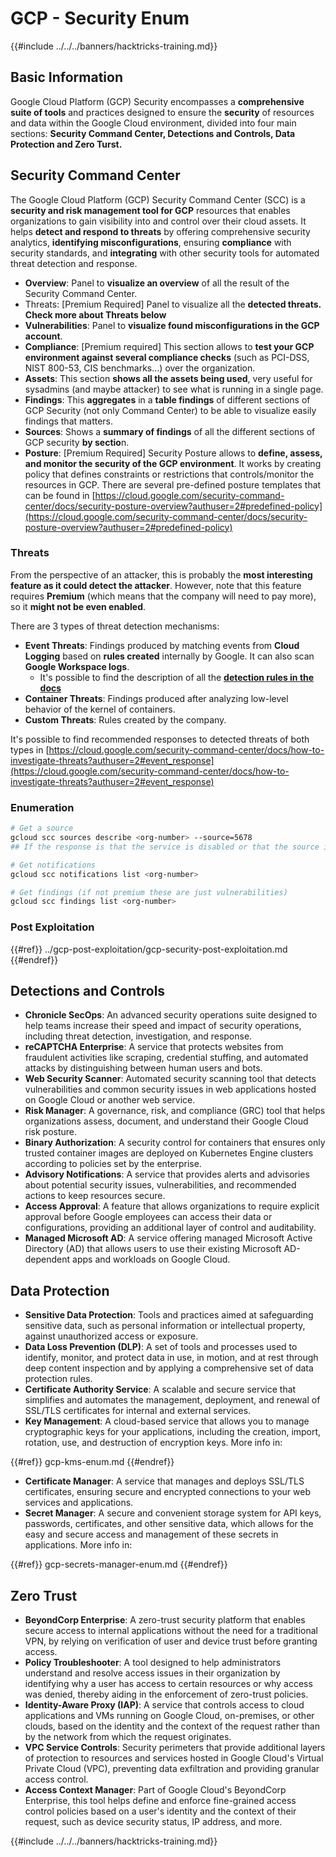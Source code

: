 # GCP - Security Enum

{{#include ../../../banners/hacktricks-training.md}}

## Basic Information

Google Cloud Platform (GCP) Security encompasses a **comprehensive suite of tools** and practices designed to ensure the **security** of resources and data within the Google Cloud environment, divided into four main sections: **Security Command Center, Detections and Controls, Data Protection and Zero Turst.**

## **Security Command Center**

The Google Cloud Platform (GCP) Security Command Center (SCC) is a **security and risk management tool for GCP** resources that enables organizations to gain visibility into and control over their cloud assets. It helps **detect and respond to threats** by offering comprehensive security analytics, **identifying misconfigurations**, ensuring **compliance** with security standards, and **integrating** with other security tools for automated threat detection and response.

- **Overview**: Panel to **visualize an overview** of all the result of the Security Command Center.
- Threats: \[Premium Required] Panel to visualize all the **detected threats. Check more about Threats below**
- **Vulnerabilities**: Panel to **visualize found misconfigurations in the GCP account**.
- **Compliance**: \[Premium required] This section allows to **test your GCP environment against several compliance checks** (such as PCI-DSS, NIST 800-53, CIS benchmarks...) over the organization.
- **Assets**: This section **shows all the assets being used**, very useful for sysadmins (and maybe attacker) to see what is running in a single page.
- **Findings**: This **aggregates** in a **table findings** of different sections of GCP Security (not only Command Center) to be able to visualize easily findings that matters.
- **Sources**: Shows a **summary of findings** of all the different sections of GCP security **by sectio**n.
- **Posture**: \[Premium Required] Security Posture allows to **define, assess, and monitor the security of the GCP environment**. It works by creating policy that defines constraints or restrictions that controls/monitor the resources in GCP. There are several pre-defined posture templates that can be found in [https://cloud.google.com/security-command-center/docs/security-posture-overview?authuser=2#predefined-policy](https://cloud.google.com/security-command-center/docs/security-posture-overview?authuser=2#predefined-policy)

### **Threats**

From the perspective of an attacker, this is probably the **most interesting feature as it could detect the attacker**. However, note that this feature requires **Premium** (which means that the company will need to pay more), so it **might not be even enabled**.

There are 3 types of threat detection mechanisms:

- **Event Threats**: Findings produced by matching events from **Cloud Logging** based on **rules created** internally by Google. It can also scan **Google Workspace logs**.
  - It's possible to find the description of all the [**detection rules in the docs**](https://cloud.google.com/security-command-center/docs/concepts-event-threat-detection-overview?authuser=2#how_works)
- **Container Threats**: Findings produced after analyzing low-level behavior of the kernel of containers.
- **Custom Threats**: Rules created by the company.

It's possible to find recommended responses to detected threats of both types in [https://cloud.google.com/security-command-center/docs/how-to-investigate-threats?authuser=2#event_response](https://cloud.google.com/security-command-center/docs/how-to-investigate-threats?authuser=2#event_response)

### Enumeration

```bash
# Get a source
gcloud scc sources describe <org-number> --source=5678
## If the response is that the service is disabled or that the source is not found, then, it isn't enabled

# Get notifications
gcloud scc notifications list <org-number>

# Get findings (if not premium these are just vulnerabilities)
gcloud scc findings list <org-number>
```

### Post Exploitation

{{#ref}}
../gcp-post-exploitation/gcp-security-post-exploitation.md
{{#endref}}

## Detections and Controls

- **Chronicle SecOps**: An advanced security operations suite designed to help teams increase their speed and impact of security operations, including threat detection, investigation, and response.
- **reCAPTCHA Enterprise**: A service that protects websites from fraudulent activities like scraping, credential stuffing, and automated attacks by distinguishing between human users and bots.
- **Web Security Scanner**: Automated security scanning tool that detects vulnerabilities and common security issues in web applications hosted on Google Cloud or another web service.
- **Risk Manager**: A governance, risk, and compliance (GRC) tool that helps organizations assess, document, and understand their Google Cloud risk posture.
- **Binary Authorization**: A security control for containers that ensures only trusted container images are deployed on Kubernetes Engine clusters according to policies set by the enterprise.
- **Advisory Notifications**: A service that provides alerts and advisories about potential security issues, vulnerabilities, and recommended actions to keep resources secure.
- **Access Approval**: A feature that allows organizations to require explicit approval before Google employees can access their data or configurations, providing an additional layer of control and auditability.
- **Managed Microsoft AD**: A service offering managed Microsoft Active Directory (AD) that allows users to use their existing Microsoft AD-dependent apps and workloads on Google Cloud.

## Data Protection

- **Sensitive Data Protection**: Tools and practices aimed at safeguarding sensitive data, such as personal information or intellectual property, against unauthorized access or exposure.
- **Data Loss Prevention (DLP)**: A set of tools and processes used to identify, monitor, and protect data in use, in motion, and at rest through deep content inspection and by applying a comprehensive set of data protection rules.
- **Certificate Authority Service**: A scalable and secure service that simplifies and automates the management, deployment, and renewal of SSL/TLS certificates for internal and external services.
- **Key Management**: A cloud-based service that allows you to manage cryptographic keys for your applications, including the creation, import, rotation, use, and destruction of encryption keys. More info in:

{{#ref}}
gcp-kms-enum.md
{{#endref}}

- **Certificate Manager**: A service that manages and deploys SSL/TLS certificates, ensuring secure and encrypted connections to your web services and applications.
- **Secret Manager**: A secure and convenient storage system for API keys, passwords, certificates, and other sensitive data, which allows for the easy and secure access and management of these secrets in applications. More info in:

{{#ref}}
gcp-secrets-manager-enum.md
{{#endref}}

## Zero Trust

- **BeyondCorp Enterprise**: A zero-trust security platform that enables secure access to internal applications without the need for a traditional VPN, by relying on verification of user and device trust before granting access.
- **Policy Troubleshooter**: A tool designed to help administrators understand and resolve access issues in their organization by identifying why a user has access to certain resources or why access was denied, thereby aiding in the enforcement of zero-trust policies.
- **Identity-Aware Proxy (IAP)**: A service that controls access to cloud applications and VMs running on Google Cloud, on-premises, or other clouds, based on the identity and the context of the request rather than by the network from which the request originates.
- **VPC Service Controls**: Security perimeters that provide additional layers of protection to resources and services hosted in Google Cloud's Virtual Private Cloud (VPC), preventing data exfiltration and providing granular access control.
- **Access Context Manager**: Part of Google Cloud's BeyondCorp Enterprise, this tool helps define and enforce fine-grained access control policies based on a user's identity and the context of their request, such as device security status, IP address, and more.

{{#include ../../../banners/hacktricks-training.md}}



